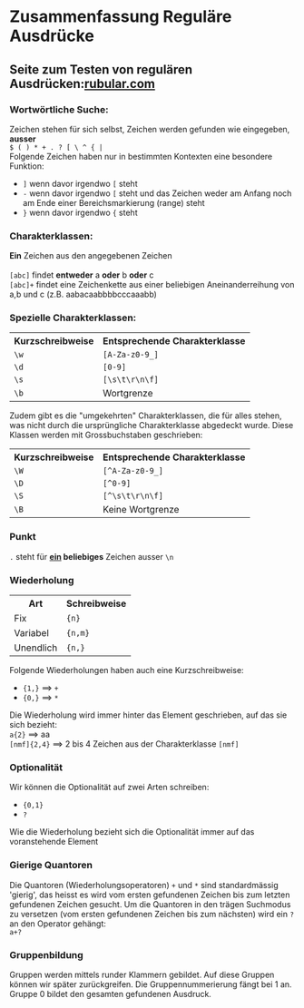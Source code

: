 <h1>Zusammenfassung Reguläre Ausdrücke</h1>

<h2>Seite zum Testen von regulären Ausdrücken:<a href="rubular.com">rubular.com</a></h2>

<p>
<h3>Wortwörtliche Suche:</h3> Zeichen stehen für sich selbst, Zeichen werden gefunden wie eingegeben, <b>ausser</b><br/>
<code>$ ( ) * + . ? [ \ ^ { |</code>
<br/>
Folgende Zeichen haben nur in bestimmten Kontexten eine besondere Funktion:<br/>
<ul>
<li><code>]</code> wenn davor irgendwo <code>[</code> steht<br/>
<li><code>-</code> wenn davor irgendwo <code>[</code> steht und das Zeichen weder am Anfang noch am Ende einer Bereichsmarkierung (range) steht<br/>
<li><code>}</code> wenn davor irgendwo <code>{</code> steht<br/>
</ul>
</p>
<p>
<h3>Charakterklassen:</h3> <b>Ein</b> Zeichen aus den angegebenen Zeichen<br/><br/>
<code>[abc]</code> findet <b>entweder</b> a <b>oder</b> b <b>oder</b> c<br/> 
<code>[abc]+</code> findet eine Zeichenkette aus einer beliebigen Aneinanderreihung von a,b und c (z.B. aabacaabbbbcccaaabb)<br/>
</p>
<p>
<h3>Spezielle Charakterklassen:</h3>
</p>
<table>
<tr><th>Kurzschreibweise</th><th>Entsprechende Charakterklasse</th></tr>
<tr><td><code>\w</code></td><td><code>[A-Za-z0-9_]</code></td></tr>
<tr><td><code>\d</code></td><td><code>[0-9]</code></td></tr>
<tr><td><code>\s</code></td><td><code>[\s\t\r\n\f]</code></td></tr>
<tr><td><code>\b</code></td><td>Wortgrenze</td></tr>
</table>
<p>
Zudem gibt es die "umgekehrten" Charakterklassen, die für alles stehen, was nicht durch die ursprüngliche Charakterklasse abgedeckt wurde. Diese Klassen werden mit Grossbuchstaben geschrieben:
</p>
<table>
<tr><th>Kurzschreibweise</th><th>Entsprechende Charakterklasse</th></tr>
<tr><td><code>\W</code></td><td><code>[^A-Za-z0-9_]</code></td></tr>
<tr><td><code>\D</code></td><td><code>[^0-9]</code></td></tr>
<tr><td><code>\S</code></td><td><code>[^\s\t\r\n\f]</code></td></tr>
<tr><td><code>\B</code></td><td>Keine Wortgrenze</td></tr>
</table>


<p>
<h3>Punkt</h3>
<code>.</code> steht für <b><u>ein</u> beliebiges</b> Zeichen ausser <code>\n</code>
</p>

<p>
<h3>Wiederholung</h3>
</p>
<table>
<tr><th>Art</th><th>Schreibweise</th></tr>
<tr><td>Fix</td><td><code>{n}</code></td></tr>
<tr><td>Variabel</td><td><code>{n,m}</code></td></tr>
<tr><td>Unendlich</td><td><code>{n,}</td></tr>
</table>
<p>
Folgende Wiederholungen haben auch eine Kurzschreibweise:
<ul>
<li><code>{1,}</code> ==> <code>+</code>
<li><code>{0,}</code> ==> <code>*</code>
</ul>

Die Wiederholung wird immer hinter das Element geschrieben, auf das sie sich bezieht:<br/>
<code>a{2}</code> ==> aa<br/>
<code>[nmf]{2,4}</code> ==> 2 bis 4 Zeichen aus der Charakterklasse <code>[nmf]</code>
</p>

<p>
<h3>Optionalität</h3>
Wir können die Optionalität auf zwei Arten schreiben:
<ul>
<li><code>{0,1}</code>
<li><code>?</code>
</ul>
Wie die Wiederholung bezieht sich die Optionalität immer auf das voranstehende Element
</p>

<p>
<h3>Gierige Quantoren</h3>
Die Quantoren (Wiederholungsoperatoren) <code>+</code> und <code>*</code> sind standardmässig 'gierig', das heisst es wird vom ersten gefundenen Zeichen bis zum letzten gefundenen Zeichen gesucht. Um die Quantoren in den trägen Suchmodus zu versetzen (vom ersten gefundenen Zeichen bis zum nächsten) wird ein <code>?</code> an den Operator gehängt:<br/><code>a+?</code>
</p>

<p>
<h3>Gruppenbildung</h3>
Gruppen werden mittels runder Klammern gebildet. Auf diese Gruppen können wir später zurückgreifen. Die Gruppennummerierung fängt bei 1 an. Gruppe 0 bildet den gesamten gefundenen Ausdruck.
</p>
